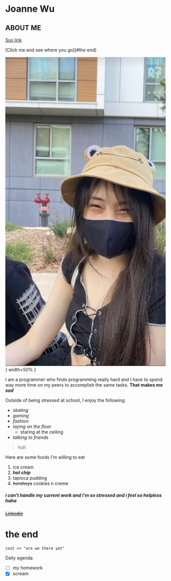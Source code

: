 # Joanne Wu 
## ABOUT ME

[Sus link](pics/pic1.jpg)

[Click me and see where you go](#the end)

![](pics/pic2.jpg){ width=50% }


I am a programmer who finds programming really hard and I have to spend way more time on my peers to accomplish the same tasks. **That makes me _sad_**

Outside of being stressed at school, I enjoy the following:
- *skating*
- *gaming*
- *fashion*
- *laying on the floor*
  - staring at the ceiling 
- *talking to friends*

>huh

Here are some foods I'm willing to eat
1. ice cream
2. ***hot chip***
3. tapioca pudding
4. ~~hersheys~~ cookies n creme 


##### i can't handle my current work and i'm so stressed and i feel so helpless haha 

~~[Linkedin](https://www.linkedin.com/in/wujoannec/)~~

# the end
```
cout << "are we there yet"
```

Daily agenda
- [ ] my homework
- [x] scream
